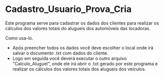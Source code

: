 # Cadastro_Usuario_Prova_Cria

Este programa serve para cadastrar os dados dos clientes para realizar os cálculos dos valores totais do alugueis dos automóveis das locadoras.

Como usa-lo.
 - Após preencher todos os dados você deve escolher o local onde irá salvar o documento .txt com dados do cliente.
 - Logo em seguida você deverá executar o outro arquivo "Calculo_Aluguel", onde ele irá abrir o .txt gerado por este programa e realizar os cálculos dos valores totais dos alugueis dos veículos. 

